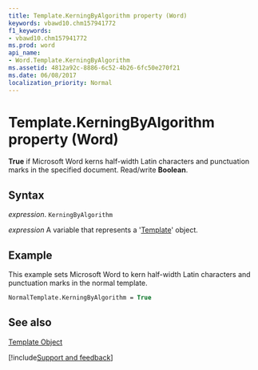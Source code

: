 ```yaml
---
title: Template.KerningByAlgorithm property (Word)
keywords: vbawd10.chm157941772
f1_keywords:
- vbawd10.chm157941772
ms.prod: word
api_name:
- Word.Template.KerningByAlgorithm
ms.assetid: 4812a92c-8886-6c52-4b26-6fc50e270f21
ms.date: 06/08/2017
localization_priority: Normal
---
```



# Template.KerningByAlgorithm property (Word)

 **True** if Microsoft Word kerns half-width Latin characters and punctuation marks in the specified document. Read/write **Boolean**.


## Syntax

_expression_. `KerningByAlgorithm`

_expression_ A variable that represents a '[Template](Word.Template.md)' object.


## Example

This example sets Microsoft Word to kern half-width Latin characters and punctuation marks in the normal template.


```vb
NormalTemplate.KerningByAlgorithm = True
```


## See also


[Template Object](Word.Template.md)

[!include[Support and feedback](~/includes/feedback-boilerplate.md)]